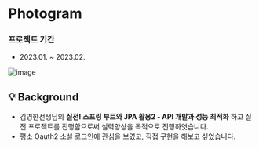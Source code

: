 
# Photogram 

### 프로젝트 기간

* 2023.01. ~ 2023.02.


![image](https://user-images.githubusercontent.com/79193811/223646365-df815b11-7f02-4e91-885c-8ef32bc722da.png)



## 💡 Background
* 김영한선생님의 **실전! 스프링 부트와 JPA 활용2 - API 개발과 성능 최적화** 하고 실전 프로젝트를 진행함으로써 실력향상을 목적으로 진행하엿습니다.
* 평소 Oauth2 소셜 로그인에 관심을 보였고, 직접 구현을 해보고 싶었습니다.


